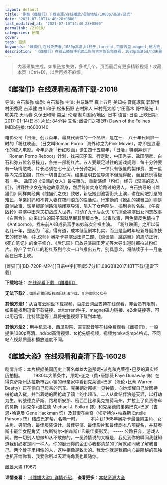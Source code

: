 ```yaml
---
layout: default
title: '剧情《雌猫们》下载资源/在线播放/视频地址/1080p/高清/蓝光'
date: "2021-07-10T14:40:28+0800"
last_modified_at: "2021-07-10T14:40:28+0800"
permalink: /21018/
categories: 剧情
cover:
tags: 剧情
keywords: '雌猫们,在线免费看,1080p高清,bt种子,torrent,百度云盘,magnet,磁力链,迅雷下载资源'
description: '《雌猫们》在线云播放手机西瓜影院吉吉影音免费看，1080p高清bd/hd未删减完整版和tc抢先枪版，mkv/mp4格式，附带bt/torrent种子、magnet/磁力链、百度云盘、网盘资源迅雷下载链接'
---
```


>内容采集生成，如果链接失效，多试几个，页面最后有更多精彩视频！收藏本页（Ctrl+D)，以后再找不麻烦。


## 《雌猫们》在线观看和高清下载-21018

导演: 白石和弥 编剧: 白石和弥 主演: 井端珠里 真上五月 美知枝 音尾琢真 郭智博 村田秀亮 吉泽健 白川和子 松永拓野 吉村界人 米村亮太朗 宇田高木 野中隆光 山咲美花 天马春 久保田和靖 类型: 伦理 制片国家/地区: 日本 语言: 日语 上映日期: 2017-01-14(日本) 片长: 84分钟 又名: 雌猫们之夜(港) Dawn of the Felines IMDb链接: tt6000140

电影公司「日活」创业百年，最具代表性的一个品牌，是在七、 八十年代风靡一时的「粉红映画」（日文叫Roman Porno，海外称之为Pink Movie），亦即是浪漫化的成人电影。今年适逢「粉红映画」诞生四十五周年，「日活」特别筹划了「Roman Porno Reboot」计划，找来园子温、行定勳、中田秀夫、盐田明彦、白石和弥五位名导操刀，各拍一部粉红片。五人要跟足过往的游戏规则：每十分钟要有一场情慾戏、片长必须在七十至八十分钟之间、一律只有很低的製作费、要一星期内完成拍摄，其他一切自由发挥。结果证明五位导演不但玩得起，而且还玩得极有一手。 盐田的《湿濡的女人》最先曝光，重新演绎「粉红」经典《湿濡的恋人们》，讲野性少女在海边故意湿身，然后贱价卖身给路过的男人。白石执导的《雌猫们》同样向经典《雌猫们之夜》致敬，新版搬到池袋街头上演，讲在网吧打趸的难民、单亲妈妈和不育人妻在夜间浪荡的性活动。行定勳的《撩乱的裸舞曲》则是原创故事，谐星板尾创路演脑闭塞导演，陷入了女色陷阱，搞到身败名裂。《午夜凶铃》导演中田秀夫初战成人世界，打动了九十后女优飞鸟凛全裸演出女同志故事《白百合》。向来出位的园子温就尽展其反叛本色，以毒攻毒，用色情反色情拍了《Antiporno》，找来前AKB成员富手麻妙首次全裸主演。 「粉红映画」之所以留名几十年，是因为「淫」得有道，成本低但剧本扎实，而且是当时年轻新导磨练技艺的修罗场，《礼仪师》奥斯卡导演泷田洋二郎、《谈谈情，跳跳舞》的周防正行、《死亡笔记》的金子修介、《后乐园》已故导演森田芳光等大导出道时都拍过粉红片。停产了廿八年的粉红系列今次一口气推出五片，别具意义，将陆续于十一月底起在日本上映。


[雌猫们][BD-720P-MP4][日语中字][豆瓣5.7分][1.08GB][2017][BT下载/迅雷下载]

**下载地址**： [在线观看下载 《雌猫们》](https://www.btdx8.com/torrent/cmm_2017.html) 


**无法下载?**：`如果迅雷因版权原因无法下载，关注微信公众号 `

**其他方法1**：从百度云网盘下载视频，百度云网盘支持在线观看，非会员有限制，如果能找到迅雷下载链接、bt/torrent种子、magnet磁力链接、e2dk链接等，可以用迅雷、比特彗星等工具将完整视频下载到本地。

**其他方法2**：用手机云播、西瓜影院、吉吉影音等在线免费观看《雌猫们》，一般提供1080p高清、hd/bd高清视频、tc抢先版视频，视频为mkv或mp4格式，不同站点视频质量和播放速度不同。


## 《雌雄大盗》在线观看和高清下载-16028

剧情介绍：本片根据美国历史上著名雌雄大盗邦妮•派克和克莱德•巴罗的真实经历拍摄。  　　1930年大萧条中，邦妮•派克（費•唐娜薇 Faye Dunaway 饰）在得克萨斯州达拉斯市西小镇的母亲家中看到克莱德•巴罗（沃伦•比蒂 Warren Beatty）正在偷自己母亲的汽车。克莱德对邦妮一见钟情，向她炫耀自己曾因持械抢劫入狱，并当着她的面抢劫了镇上的小超市。二人从此结伴浪迹天涯，以打劫为生，转战德克萨斯、路易斯安那、密西西比和奥克拉荷马州，并拉上了负责修车的莫斯（迈克尔•波拉德 Michael J. Pollard 饰）和克莱德的弟弟巴克•巴罗（吉恩•哈克曼 Gene Hackman 饰）及其妻布兰奇（埃斯特尔•帕森斯 Estelle Parsons 饰）结成巴罗帮，名噪一时。  　　本片获1968年奥斯卡最佳男主角、女主角、男配角，最佳服装设计、最佳导演、最佳影片和最佳剧本八项提名，并获奥斯卡最佳女配角奖（埃斯特尔•帕森斯）和最佳摄影奖。 ----- 公路狂奔，游戏人间。做一切别人想做却从不敢做的。一见钟情说的大概是，我见到你的瞬间我就知道我们必定是同一种人，你的脆弱你的企图心我都清楚的了解就如同我了解我自己。两个骨子里相像的人，这种相像是致命的。我爱你就是我把内心最隐秘的孤独也扒开给你看，我爱你所以天涯海角我也跟随你。


雌雄大盗 (1967)

**详情查看**： [《雌雄大盗》详情介绍](/movie/16028/)， **查看更多**：[本站资源大全](/movie/t/all/)

